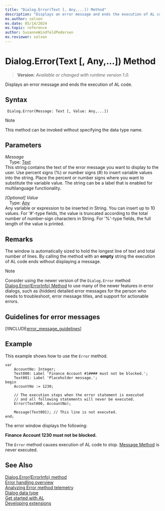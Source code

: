 ```yaml
---
title: "Dialog.Error(Text [, Any,...]) Method"
description: "Displays an error message and ends the execution of AL code."
ms.author: solsen
ms.date: 05/14/2024
ms.topic: reference
author: SusanneWindfeldPedersen
ms.reviewer: solsen
---
```

[//]: # (START>DO_NOT_EDIT)
[//]: # (IMPORTANT:Do not edit any of the content between here and the END>DO_NOT_EDIT.)
[//]: # (Any modifications should be made in the .xml files in the ModernDev repo.)
# Dialog.Error(Text [, Any,...]) Method
> **Version**: _Available or changed with runtime version 1.0._

Displays an error message and ends the execution of AL code.


## Syntax
```AL
 Dialog.Error(Message: Text [, Value: Any,...])
```
> [!NOTE]
> This method can be invoked without specifying the data type name.
## Parameters
*Message*  
&emsp;Type: [Text](../text/text-data-type.md)  
This string contains the text of the error message you want to display to the user. Use percent signs (%) or number signs (#) to insert variable values into the string. Place the percent or number signs where you want to substitute the variable value. The string can be a label that is enabled for multilanguage functionality.  

*[Optional] Value*  
&emsp;Type: [Any](../any/any-data-type.md)  
Any variable or expression to be inserted in String. You can insert up to 10 values. For '#'-type fields, the value is truncated according to the total number of number-sign characters in String. For '%'-type fields, the full length of the value is printed.  



[//]: # (IMPORTANT: END>DO_NOT_EDIT)
## Remarks  

The window is automatically sized to hold the longest line of text and total number of lines. By calling the method with an **empty** string the execution of AL code ends without displaying a message. 

> [!NOTE]
> Consider using the newer version of the `Dialog.Error` method [Dialog.Error(ErrorInfo) Method](dialog-error-errorinfo-method.md) to use many of the newer features in error dialogs, such as (hidden) detailed error messages for the person who needs to troubleshoot, error message titles, and support for actionable errors.

## Guidelines for error messages

[!INCLUDE[error_message_guidelines](../../includes/include-error-message-guidelines.md)]

## Example  

This example shows how to use the `Error` method. 
 
```al
var
    AccountNo: Integer;
    Text000: Label 'Finance Account #1#### must not be blocked.';
    Text001: Label 'Placeholder message.';   
begin 
    AccountNo := 1230;  

    // The execution stops when the error statement is executed  
    // and all following statements will never be executed.  
    Error(Text000, AccountNo);  

    Message(Text001); // This line is not executed.  
end;
```  

The error window displays the following:  

**Finance Account 1230 must not be blocked.**  

The `Error` method causes execution of AL code to stop. [Message Method](../../methods-auto/dialog/dialog-message-method.md) is never executed.  

## See Also
[Dialog.Error(ErrorInfo) method](dialog-error-errorinfo-method.md)   
[Error handling overview](../../devenv-al-error-handling.md)  
[Analyzing Error method telemetry](../../../administration/telemetry-error-method-trace.md)   
[Dialog data type](dialog-data-type.md)  
[Get started with AL](../../devenv-get-started.md)  
[Developing extensions](../../devenv-dev-overview.md)  
